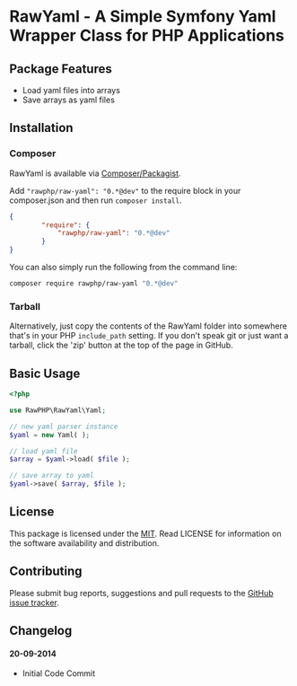 # RawYaml - A Simple Symfony Yaml Wrapper Class for PHP Applications

## Package Features
- Load yaml files into arrays
- Save arrays as yaml files

## Installation

### Composer
RawYaml is available via [Composer/Packagist](https://packagist.org/packages/rawphp/raw-yaml).

Add `"rawphp/raw-yaml": "0.*@dev"` to the require block in your composer.json and then run `composer install`.

```json
{
        "require": {
            "rawphp/raw-yaml": "0.*@dev"
        }
}
```

You can also simply run the following from the command line:

```sh
composer require rawphp/raw-yaml "0.*@dev"
```

### Tarball
Alternatively, just copy the contents of the RawYaml folder into somewhere that's in your PHP `include_path` setting. If you don't speak git or just want a tarball, click the 'zip' button at the top of the page in GitHub.

## Basic Usage

```php
<?php

use RawPHP\RawYaml\Yaml;

// new yaml parser instance
$yaml = new Yaml( );

// load yaml file
$array = $yaml->load( $file );

// save array to yaml
$yaml->save( $array, $file );
```

## License
This package is licensed under the [MIT](https://github.com/rawphp/RawYaml/blob/master/LICENSE). Read LICENSE for information on the software availability and distribution.

## Contributing

Please submit bug reports, suggestions and pull requests to the [GitHub issue tracker](https://github.com/rawphp/RawYaml/issues).

## Changelog

#### 20-09-2014
- Initial Code Commit